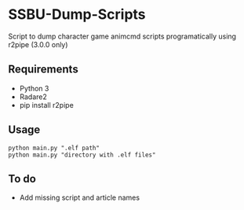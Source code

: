 # SSBU-Dump-Scripts
Script to dump character game animcmd scripts programatically using r2pipe (3.0.0 only)

## Requirements
* Python 3
* Radare2
* pip install r2pipe

## Usage
```
python main.py ".elf path"
python main.py "directory with .elf files"
```

## To do
* Add missing script and article names